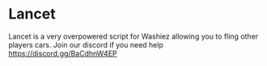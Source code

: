 # Lancet

Lancet is a very overpowered script for Washiez allowing you to fling other players cars. Join our discord if you need help https://discord.gg/BaCdhnW4EP
